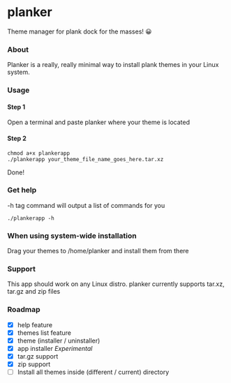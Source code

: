 # planker
Theme manager for plank dock for the masses! 😀️

### About
Planker is a really, really minimal way to install plank themes in your Linux system.

### Usage
#### Step 1
Open a terminal and paste planker where your theme is located
#### Step 2
```
chmod a+x plankerapp
./plankerapp your_theme_file_name_goes_here.tar.xz
```
Done!

### Get help
-h tag command will output a list of commands for you
```
./plankerapp -h
```
### When using system-wide installation
Drag your themes to /home/planker and install them from there

### Support
This app should work on any Linux distro. 
planker currently supports tar.xz, tar.gz and zip files

### Roadmap
- [x] help feature
- [x] themes list feature
- [x] theme (installer / uninstaller)
- [x] app installer *Experimental*
- [x] tar.gz support
- [x] zip support
- [ ] Install all themes inside (different / current) directory
